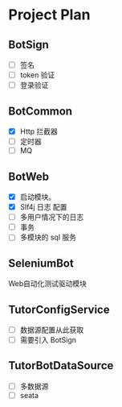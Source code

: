 # Project Plan

## BotSign

- [ ] 签名
- [ ] token 验证
- [ ] 登录验证

## BotCommon

- [x] Http 拦截器
- [ ] 定时器
- [ ] MQ

## BotWeb

- [x] 启动模块。
- [x] Slf4j 日志 配置
- [ ] 多用户情况下的日志
- [ ] 事务
- [ ] 多模块的 sql 服务

## SeleniumBot

Web自动化测试驱动模块

## TutorConfigService

- [ ] 数据源配置从此获取
- [ ] 需要引入 BotSign

## TutorBotDataSource

- [ ] 多数据源
- [ ] seata 